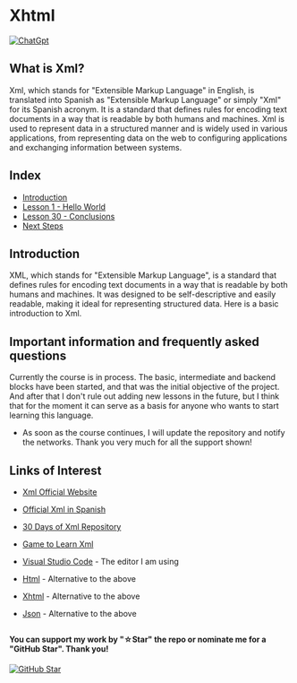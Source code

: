 # Xhtml

[![ChatGpt](https://img.shields.io/badge/ChatGPT-GPT--4-7CF178?style=for-the-badge&logo=openai&logoColor=white&labelColor=101010)](https://platform.openai.com)

## What is Xml?

Xml, which stands for "Extensible Markup Language" in English, is translated into Spanish as "Extensible Markup Language" or simply "Xml" for its Spanish acronym. It is a standard that defines rules for encoding text documents in a way that is readable by both humans and machines. Xml is used to represent data in a structured manner and is widely used in various applications, from representing data on the web to configuring applications and exchanging information between systems.

## Index

* [Introduction](Introduction.xml)
* [Lesson 1 - Hello World](Hello-World.xml)
* [Lesson 30 - Conclusions](Conclusions.xml)
* [Next Steps](Next-Steps.xml)

## Introduction

XML, which stands for "Extensible Markup Language", is a standard that defines rules for encoding text documents in a way that is readable by both humans and machines. It was designed to be self-descriptive and easily readable, making it ideal for representing structured data. Here is a basic introduction to Xml.

## Important information and frequently asked questions

Currently the course is in process. The basic, intermediate and backend blocks have been started, and that was the initial objective of the project. And after that I don't rule out adding new lessons in the future, but I think that for the moment it can serve as a basis for anyone who wants to start learning this language.

* As soon as the course continues, I will update the repository and notify the networks.
Thank you very much for all the support shown!

## Links of Interest

* [Xml Official Website](https://www.w3.org/Xml/)

* [Official Xml in Spanish](https://aws.amazon.com/es/what-is/xml/)

* [30 Days of Xml Repository](https://github.com/driverdan/node-XMLHttpRequest)

* [Game to Learn Xml](https://www.disca.upv.es/magustim/mmmultiplataforma/c8283.htm)

* [Visual Studio Code](https://code.visualstudio.com/) - The editor I am using

* [Html](https://www.w3.org/html/) - Alternative to the above

* [Xhtml](https://whatwg.org/) - Alternative to the above

* [Json](https://www.json.org/) - Alternative to the above

##

#### You can support my work by "☆Star" the repo or nominate me for a "GitHub Star". Thank you!

[![GitHub Star](https://img.shields.io/badge/GitHub-Nominar_a_star-yellow?style=for-the-badge&logo=github&logoColor=white&labelColor=101010)](https://stars.github.com/nominate/)
